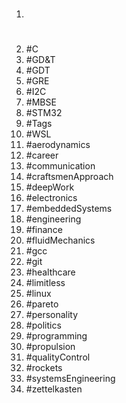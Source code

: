 1. #
1. #C
1. #GD&T
1. #GDT
1. #GRE
1. #I2C
1. #MBSE
1. #STM32
1. #Tags
1. #WSL
1. #aerodynamics
1. #career
1. #communication
1. #craftsmenApproach
1. #deepWork
1. #electronics
1. #embeddedSystems
1. #engineering
1. #finance
1. #fluidMechanics
1. #gcc
1. #git
1. #healthcare
1. #limitless
1. #linux
1. #pareto
1. #personality
1. #politics
1. #programming
1. #propulsion
1. #qualityControl
1. #rockets
1. #systemsEngineering
1. #zettelkasten

